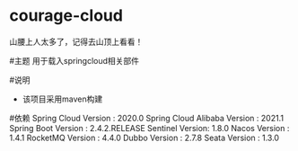 # courage-cloud
山腰上人太多了，记得去山顶上看看！

#主题
用于载入springcloud相关部件

#说明
- 该项目采用maven构建

#依赖
Spring Cloud Version : 2020.0
Spring Cloud Alibaba Version : 2021.1
Spring Boot Version : 2.4.2.RELEASE
Sentinel Version: 1.8.0
Nacos Version : 1.4.1
RocketMQ Version : 4.4.0
Dubbo Version : 2.7.8
Seata Version : 1.3.0
